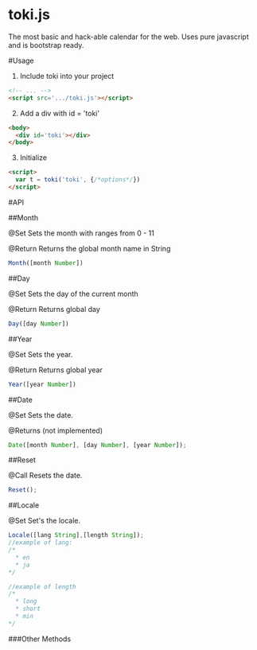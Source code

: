 toki.js
=======

The most basic and hack-able calendar for the web. Uses pure javascript and is bootstrap ready.


#Usage

1. Include toki into your project
  
  ```html
  <!-- ... -->
  <script src='.../toki.js'></script>
  
  ```
2. Add a div with id = 'toki'
  
  ```html
  <body>
    <div id='toki'></div>
  </body>
  ```
3. Initialize
  
  ```html
  <script>
    var t = toki('toki', {/*options*/})
  </script>
  ```
#API

##Month

@Set Sets the month with ranges from 0 - 11

@Return Returns the global month name in String

```js
Month([month Number])

```
##Day

@Set Sets the day of the current month

@Return Returns global day

```js
Day([day Number])
```
##Year

@Set Sets the year.

@Return Returns global year

```js
Year([year Number])
```

##Date

@Set Sets the date.

@Returns (not implemented)

```js
Date([month Number], [day Number], [year Number]);
```

##Reset

@Call Resets the date.

```js
Reset();
```

##Locale

@Set Set's the locale.

```js
Locale([lang String],[length String]);
//example of lang:
/*
  * en
  * ja
*/

//example of length
/*
  * long
  * short
  * min
*/

```

###Other Methods

###
